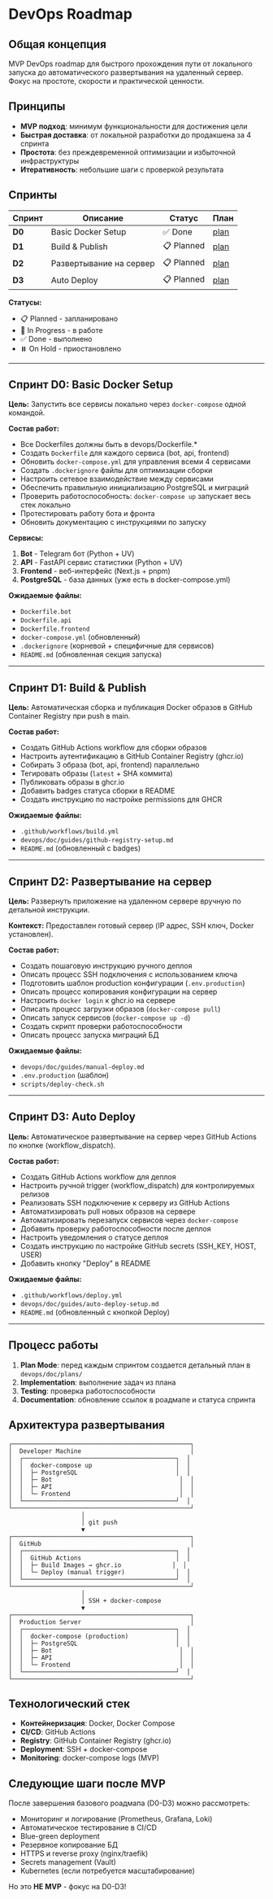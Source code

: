 # DevOps Roadmap

## Общая концепция

MVP DevOps roadmap для быстрого прохождения пути от локального запуска до автоматического развертывания на удаленный сервер. Фокус на простоте, скорости и практической ценности.

## Принципы

- **MVP подход**: минимум функциональности для достижения цели
- **Быстрая доставка**: от локальной разработки до продакшена за 4 спринта
- **Простота**: без преждевременной оптимизации и избыточной инфраструктуры
- **Итеративность**: небольшие шаги с проверкой результата

## Спринты

| Спринт | Описание | Статус | План |
|--------|----------|--------|------|
| **D0** | Basic Docker Setup | ✅ Done | [plan](plans/sprint-D0-plan.md) |
| **D1** | Build & Publish | 📋 Planned | [plan](plans/sprint-D1-plan.md) |
| **D2** | Развертывание на сервер | 📋 Planned | [plan](plans/sprint-D2-plan.md) |
| **D3** | Auto Deploy | 📋 Planned | [plan](plans/sprint-D3-plan.md) |

**Статусы:**
- 📋 Planned - запланировано
- 🚧 In Progress - в работе
- ✅ Done - выполнено
- ⏸️ On Hold - приостановлено

---

## Спринт D0: Basic Docker Setup

**Цель:** Запустить все сервисы локально через `docker-compose` одной командой.

**Состав работ:**
- Все Dockerfiles должны быть в devops/Dockerfile.*
- Создать `Dockerfile` для каждого сервиса (bot, api, frontend)
- Обновить `docker-compose.yml` для управления всеми 4 сервисами
- Создать `.dockerignore` файлы для оптимизации сборки
- Настроить сетевое взаимодействие между сервисами
- Обеспечить правильную инициализацию PostgreSQL и миграций
- Проверить работоспособность: `docker-compose up` запускает весь стек локально
- Протестировать работу бота и фронта
- Обновить документацию с инструкциями по запуску

**Сервисы:**
1. **Bot** - Telegram бот (Python + UV)
2. **API** - FastAPI сервис статистики (Python + UV)
3. **Frontend** - веб-интерфейс (Next.js + pnpm)
4. **PostgreSQL** - база данных (уже есть в docker-compose.yml)

**Ожидаемые файлы:**
- `Dockerfile.bot`
- `Dockerfile.api`
- `Dockerfile.frontend`
- `docker-compose.yml` (обновленный)
- `.dockerignore` (корневой + специфичные для сервисов)
- `README.md` (обновленная секция запуска)

---

## Спринт D1: Build & Publish

**Цель:** Автоматическая сборка и публикация Docker образов в GitHub Container Registry при push в main.

**Состав работ:**
- Создать GitHub Actions workflow для сборки образов
- Настроить аутентификацию в GitHub Container Registry (ghcr.io)
- Собирать 3 образа (bot, api, frontend) параллельно
- Тегировать образы (`latest` + SHA коммита)
- Публиковать образы в ghcr.io
- Добавить badges статуса сборки в README
- Создать инструкцию по настройке permissions для GHCR

**Ожидаемые файлы:**
- `.github/workflows/build.yml`
- `devops/doc/guides/github-registry-setup.md`
- `README.md` (обновленный с badges)

---

## Спринт D2: Развертывание на сервер

**Цель:** Развернуть приложение на удаленном сервере вручную по детальной инструкции.

**Контекст:** Предоставлен готовый сервер (IP адрес, SSH ключ, Docker установлен).

**Состав работ:**
- Создать пошаговую инструкцию ручного деплоя
- Описать процесс SSH подключения с использованием ключа
- Подготовить шаблон production конфигурации (`.env.production`)
- Описать процесс копирования конфигурации на сервер
- Настроить `docker login` к ghcr.io на сервере
- Описать процесс загрузки образов (`docker-compose pull`)
- Описать запуск сервисов (`docker-compose up -d`)
- Создать скрипт проверки работоспособности
- Описать процесс запуска миграций БД

**Ожидаемые файлы:**
- `devops/doc/guides/manual-deploy.md`
- `.env.production` (шаблон)
- `scripts/deploy-check.sh`

---

## Спринт D3: Auto Deploy

**Цель:** Автоматическое развертывание на сервер через GitHub Actions по кнопке (workflow_dispatch).

**Состав работ:**
- Создать GitHub Actions workflow для деплоя
- Настроить ручной trigger (workflow_dispatch) для контролируемых релизов
- Реализовать SSH подключение к серверу из GitHub Actions
- Автоматизировать pull новых образов на сервере
- Автоматизировать перезапуск сервисов через `docker-compose`
- Добавить проверку работоспособности после деплоя
- Настроить уведомления о статусе деплоя
- Создать инструкцию по настройке GitHub secrets (SSH_KEY, HOST, USER)
- Добавить кнопку "Deploy" в README

**Ожидаемые файлы:**
- `.github/workflows/deploy.yml`
- `devops/doc/guides/auto-deploy-setup.md`
- `README.md` (обновленный с кнопкой Deploy)

---

## Процесс работы

1. **Plan Mode**: перед каждым спринтом создается детальный план в `devops/doc/plans/`
2. **Implementation**: выполнение задач из плана
3. **Testing**: проверка работоспособности
4. **Documentation**: обновление ссылок в роадмапе и статуса спринта

## Архитектура развертывания

```
┌─────────────────────────────────────────────────┐
│  Developer Machine                              │
│  ┌──────────────────────────────────────────┐  │
│  │  docker-compose up                       │  │
│  │  ├─ PostgreSQL                           │  │
│  │  ├─ Bot                                   │  │
│  │  ├─ API                                   │  │
│  │  └─ Frontend                              │  │
│  └──────────────────────────────────────────┘  │
└─────────────────────────────────────────────────┘
                    │
                    │ git push
                    ▼
┌─────────────────────────────────────────────────┐
│  GitHub                                         │
│  ┌──────────────────────────────────────────┐  │
│  │  GitHub Actions                          │  │
│  │  ├─ Build Images → ghcr.io              │  │
│  │  └─ Deploy (manual trigger)              │  │
│  └──────────────────────────────────────────┘  │
└─────────────────────────────────────────────────┘
                    │
                    │ SSH + docker-compose
                    ▼
┌─────────────────────────────────────────────────┐
│  Production Server                              │
│  ┌──────────────────────────────────────────┐  │
│  │  docker-compose (production)             │  │
│  │  ├─ PostgreSQL                           │  │
│  │  ├─ Bot                                   │  │
│  │  ├─ API                                   │  │
│  │  └─ Frontend                              │  │
│  └──────────────────────────────────────────┘  │
└─────────────────────────────────────────────────┘
```

## Технологический стек

- **Контейнеризация**: Docker, Docker Compose
- **CI/CD**: GitHub Actions
- **Registry**: GitHub Container Registry (ghcr.io)
- **Deployment**: SSH + docker-compose
- **Monitoring**: docker-compose logs (MVP)

## Следующие шаги после MVP

После завершения базового роадмапа (D0-D3) можно рассмотреть:

- Мониторинг и логирование (Prometheus, Grafana, Loki)
- Автоматическое тестирование в CI/CD
- Blue-green deployment
- Резервное копирование БД
- HTTPS и reverse proxy (nginx/traefik)
- Secrets management (Vault)
- Kubernetes (если потребуется масштабирование)

Но это **НЕ MVP** - фокус на D0-D3!


